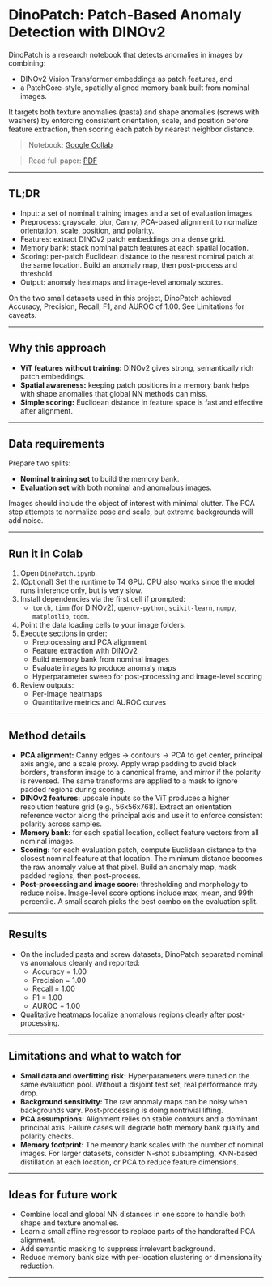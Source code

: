 # DinoPatch: Patch-Based Anomaly Detection with DINOv2

DinoPatch is a research notebook that detects anomalies in images by combining:
- DINOv2 Vision Transformer embeddings as patch features, and
- a PatchCore-style, spatially aligned memory bank built from nominal images.

It targets both texture anomalies (pasta) and shape anomalies (screws with washers) by enforcing consistent orientation, scale, and position before feature extraction, then scoring each patch by nearest neighbor distance.

> Notebook: [Google Collab](https://colab.research.google.com/drive/12ghImE8IA1DlnfT4H3bph1YCxx0I2AcG?usp=sharing)

> Read full paper: [PDF](https://makro.ca/assets/pdf/dinopatch.pdf)

---

## TL;DR
- Input: a set of nominal training images and a set of evaluation images.
- Preprocess: grayscale, blur, Canny, PCA-based alignment to normalize orientation, scale, position, and polarity.
- Features: extract DINOv2 patch embeddings on a dense grid.
- Memory bank: stack nominal patch features at each spatial location.
- Scoring: per-patch Euclidean distance to the nearest nominal patch at the same location. Build an anomaly map, then post-process and threshold.
- Output: anomaly heatmaps and image-level anomaly scores.

On the two small datasets used in this project, DinoPatch achieved Accuracy, Precision, Recall, F1, and AUROC of 1.00. See Limitations for caveats.

---

## Why this approach
- **ViT features without training:** DINOv2 gives strong, semantically rich patch embeddings.
- **Spatial awareness:** keeping patch positions in a memory bank helps with shape anomalies that global NN methods can miss.
- **Simple scoring:** Euclidean distance in feature space is fast and effective after alignment.

---

## Data requirements
Prepare two splits:
- **Nominal training set** to build the memory bank.
- **Evaluation set** with both nominal and anomalous images.

Images should include the object of interest with minimal clutter. The PCA step attempts to normalize pose and scale, but extreme backgrounds will add noise.

---

## Run it in Colab
1. Open `DinoPatch.ipynb`.
2. (Optional) Set the runtime to T4 GPU. CPU also works since the model runs inference only, but is very slow.
3. Install dependencies via the first cell if prompted:
   - `torch`, `timm` (for DINOv2), `opencv-python`, `scikit-learn`, `numpy`, `matplotlib`, `tqdm`.
4. Point the data loading cells to your image folders.
5. Execute sections in order:
   - Preprocessing and PCA alignment
   - Feature extraction with DINOv2
   - Build memory bank from nominal images
   - Evaluate images to produce anomaly maps
   - Hyperparameter sweep for post-processing and image-level scoring
6. Review outputs:
   - Per-image heatmaps
   - Quantitative metrics and AUROC curves

---

## Method details
- **PCA alignment:** Canny edges -> contours -> PCA to get center, principal axis angle, and a scale proxy. Apply wrap padding to avoid black borders, transform image to a canonical frame, and mirror if the polarity is reversed. The same transforms are applied to a mask to ignore padded regions during scoring.
- **DINOv2 features:** upscale inputs so the ViT produces a higher resolution feature grid (e.g., 56x56x768). Extract an orientation reference vector along the principal axis and use it to enforce consistent polarity across samples.
- **Memory bank:** for each spatial location, collect feature vectors from all nominal images.
- **Scoring:** for each evaluation patch, compute Euclidean distance to the closest nominal feature at that location. The minimum distance becomes the raw anomaly value at that pixel. Build an anomaly map, mask padded regions, then post-process.
- **Post-processing and image score:** thresholding and morphology to reduce noise. Image-level score options include max, mean, and 99th percentile. A small search picks the best combo on the evaluation split.

---

## Results
- On the included pasta and screw datasets, DinoPatch separated nominal vs anomalous cleanly and reported:
  - Accuracy = 1.00
  - Precision = 1.00
  - Recall = 1.00
  - F1 = 1.00
  - AUROC = 1.00
- Qualitative heatmaps localize anomalous regions clearly after post-processing.

---

## Limitations and what to watch for
- **Small data and overfitting risk:** Hyperparameters were tuned on the same evaluation pool. Without a disjoint test set, real performance may drop.
- **Background sensitivity:** The raw anomaly maps can be noisy when backgrounds vary. Post-processing is doing nontrivial lifting.
- **PCA assumptions:** Alignment relies on stable contours and a dominant principal axis. Failure cases will degrade both memory bank quality and polarity checks.
- **Memory footprint:** The memory bank scales with the number of nominal images. For larger datasets, consider N-shot subsampling, KNN-based distillation at each location, or PCA to reduce feature dimensions.

---

## Ideas for future work
- Combine local and global NN distances in one score to handle both shape and texture anomalies.
- Learn a small affine regressor to replace parts of the handcrafted PCA alignment.
- Add semantic masking to suppress irrelevant background.
- Reduce memory bank size with per-location clustering or dimensionality reduction.

---

